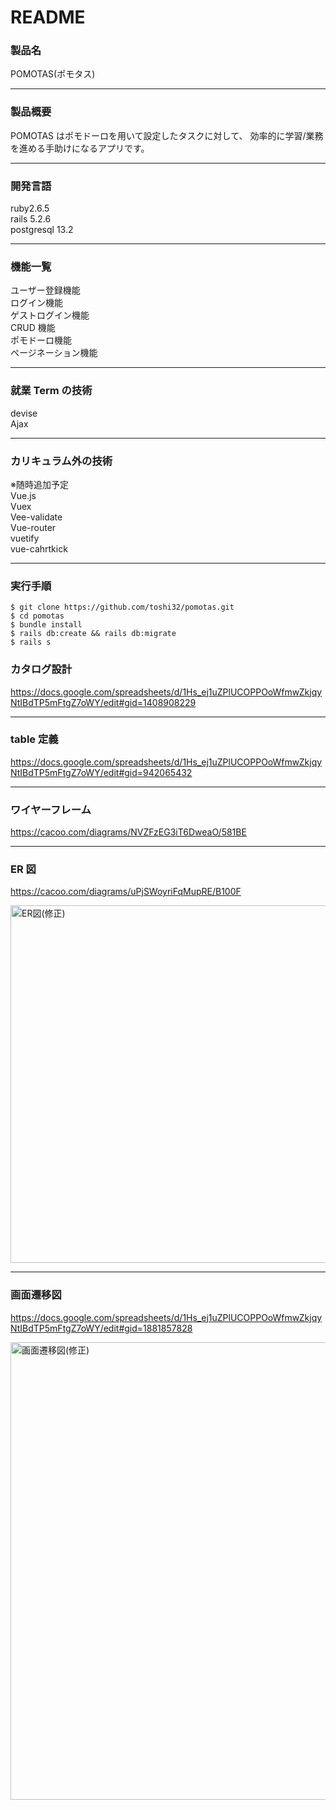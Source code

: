 # README

### 製品名

POMOTAS(ポモタス)

---

### 製品概要

POMOTAS はポモドーロを用いて設定したタスクに対して、
効率的に学習/業務を進める手助けになるアプリです。

---

### 開発言語

ruby2.6.5<br>
rails 5.2.6<br>
postgresql 13.2<br>

---

### 機能一覧

ユーザー登録機能<br>
ログイン機能<br>
ゲストログイン機能<br>
CRUD 機能<br>
ポモドーロ機能<br>
ページネーション機能<br>

---

### 就業 Term の技術

devise<br>
Ajax<br>

---

### カリキュラム外の技術

※随時追加予定<br>
Vue.js<br>
Vuex<br>
Vee-validate<br>
Vue-router<br>
vuetify<br>
vue-cahrtkick<br>

---

### 実行手順

```
$ git clone https://github.com/toshi32/pomotas.git
$ cd pomotas
$ bundle install
$ rails db:create && rails db:migrate
$ rails s
```

### カタログ設計

https://docs.google.com/spreadsheets/d/1Hs_ej1uZPlUCOPPOoWfmwZkjqyNtIBdTP5mFtgZ7oWY/edit#gid=1408908229

---

### table 定義

https://docs.google.com/spreadsheets/d/1Hs_ej1uZPlUCOPPOoWfmwZkjqyNtIBdTP5mFtgZ7oWY/edit#gid=942065432

---

### ワイヤーフレーム

https://cacoo.com/diagrams/NVZFzEG3iT6DweaO/581BE

---

### ER 図

https://cacoo.com/diagrams/uPjSWoyriFqMupRE/B100F

<img width="572" alt="ER図(修正)" src="https://user-images.githubusercontent.com/79957027/121937006-2fba1200-cd85-11eb-9faa-4cb7e38a4c0d.png">

---

### 画面遷移図

https://docs.google.com/spreadsheets/d/1Hs_ej1uZPlUCOPPOoWfmwZkjqyNtIBdTP5mFtgZ7oWY/edit#gid=1881857828

<img width="732" alt="画面遷移図(修正)" src="https://user-images.githubusercontent.com/79957027/121978263-cfe25c00-cdc2-11eb-8e34-045562c8d77e.png">

